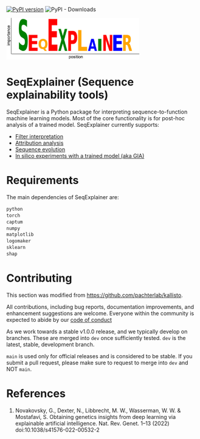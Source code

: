 [![PyPI version](https://badge.fury.io/py/seqexplainer.svg)](https://badge.fury.io/py/seqexplainer)
![PyPI - Downloads](https://img.shields.io/pypi/dm/seqexplainer)

<img src="docs/_static/SeqExplainer_logo.png" alt="SeqExplainer Logo" width=350>

# SeqExplainer (Sequence explainability tools)
SeqExplainer is a Python package for interpreting sequence-to-function machine learning models. Most of the core functionality is for post-hoc analysis of a trained model. SeqExplainer currently supports:

- [Filter interpretation](https://github.com/ML4GLand/tutorials/blob/main/seqexplainer/filter_interpretation.ipynb)
- [Attribution analysis](https://github.com/ML4GLand/tutorials/blob/main/seqexplainer/attribution_analysis.ipynb)
- [Sequence evolution](https://github.com/ML4GLand/tutorials/blob/main/seqexplainer/sequence_evolution.ipynb)
- [In silico experiments with a trained model (aka GIA)](https://github.com/ML4GLand/use_cases/blob/main/DeepSTARR/evoaug/distance_cooperativity_analysis.ipynb)


# Requirements

The main dependencies of SeqExplainer are:

```bash
python
torch
captum
numpy
matplotlib
logomaker
sklearn
shap
```

# Contributing
This section was modified from https://github.com/pachterlab/kallisto.

All contributions, including bug reports, documentation improvements, and enhancement suggestions are welcome. Everyone within the community is expected to abide by our [code of conduct](https://github.com/ML4GLand/EUGENe/blob/main/CODE_OF_CONDUCT.md)

As we work towards a stable v1.0.0 release, and we typically develop on branches. These are merged into `dev` once sufficiently tested. `dev` is the latest, stable, development branch. 

`main` is used only for official releases and is considered to be stable. If you submit a pull request, please make sure to request to merge into `dev` and NOT `main`.

# References
1. Novakovsky, G., Dexter, N., Libbrecht, M. W., Wasserman, W. W. & Mostafavi, S. Obtaining genetics insights from deep learning via explainable artificial intelligence. Nat. Rev. Genet. 1–13 (2022) doi:10.1038/s41576-022-00532-2
